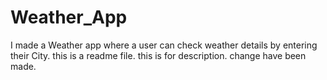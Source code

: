 # Weather_App
I made a Weather app where a user can check weather details by entering their City.
this is a readme file.
this is for description.
change have been made.
